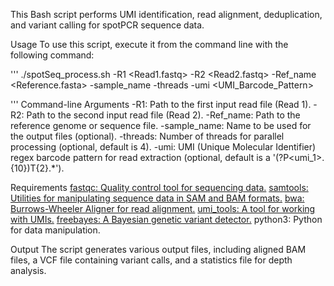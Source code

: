 This Bash script performs UMI identification, read alignment, deduplication, and variant calling for spotPCR sequence data. 

Usage
To use this script, execute it from the command line with the following command:

'''
./spotSeq_process.sh -R1 <Read1.fastq> -R2 <Read2.fastq> -Ref_name <Reference.fasta> -sample_name <SampleName> -threads <Threads> -umi <UMI_Barcode_Pattern>

'''
Command-line Arguments
-R1: Path to the first input read file (Read 1).
-R2: Path to the second input read file (Read 2).
-Ref_name: Path to the reference genome or sequence file.
-sample_name: Name to be used for the output files (optional).
-threads: Number of threads for parallel processing (optional, default is 4).
-umi: UMI (Unique Molecular Identifier) regex barcode pattern for read extraction (optional, default is a '(?P<umi_1>.{10})T{2}.*').


Requirements
[fastqc: Quality control tool for sequencing data.](https://www.bioinformatics.babraham.ac.uk/projects/fastqc/)
[samtools: Utilities for manipulating sequence data in SAM and BAM formats.](https://www.htslib.org/)
[bwa: Burrows-Wheeler Aligner for read alignment.](https://bio-bwa.sourceforge.net/)
[umi_tools: A tool for working with UMIs.](https://umi-tools.readthedocs.io/en/latest/QUICK_START.html)
[freebayes: A Bayesian genetic variant detector.](https://github.com/freebayes/freebayes)
python3: Python for data manipulation.

Output
The script generates various output files, including aligned BAM files, a VCF file containing variant calls, and a statistics file for depth analysis.